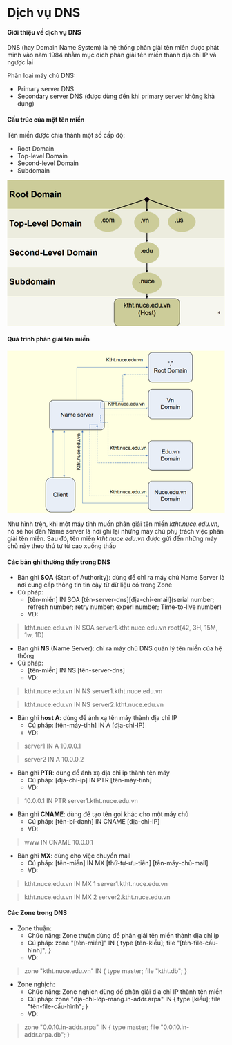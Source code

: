 # Dịch vụ DNS

#### Giới thiệu về dịch vụ DNS

DNS (hay Domain Name System) là hệ thống phân giải tên miền được phát minh vào năm 1984 nhằm mục đích phân giải tên miền thành địa chỉ IP và ngược lại

Phân loại máy chủ DNS:
- Primary server DNS
- Secondary server DNS (được dùng đến khi primary server không khả dụng)

#### Cấu trúc của một tên miền

Tên miền được chia thành một số cấp độ:
- Root Domain
- Top-level Domain
- Second-level Domain
- Subdomain

![](../images/cau_truc_ten_mien.png)

#### Quá trình phân giải tên miền

![](../images/qtrinh_phan_giai_ten_mien.png)

Như hình trên, khi một máy tính muốn phân giải tên miền *ktht.nuce.edu.vn*, nó sẽ hỏi đến Name server là nơi ghi lại những máy chủ phụ trách việc phân giải tên miền. Sau đó, tên miền *ktht.nuce.edu.vn* được gửi đến những máy chủ này theo thứ tự từ cao xuống thấp


#### Các bản ghi thường thấy trong DNS

- Bản ghi **SOA** (Start of Authority): dùng để chỉ ra máy chủ Name Server là nơi cung cấp thông tin tin cậy từ dữ liệu có trong Zone
- Cú pháp: 
   - [tên-miền] IN SOA [tên-server-dns][địa-chỉ-email](serial number; refresh number; retry number; experi number; Time-to-live number)
   - VD: 
> ktht.nuce.edu.vn IN SOA server1.ktht.nuce.edu.vn root(42, 3H, 15M, 1w, 1D)

- Bản ghi **NS** (Name Server): chỉ ra máy chủ DNS quản lý tên miền của hệ thống
- Cú pháp: 
   - [tên-miền] IN NS [tên-server-dns]
   - VD:
> ktht.nuce.edu.vn IN NS server1.ktht.nuce.edu.vn

> ktht.nuce.edu.vn IN NS server2.ktht.nuce.edu.vn

- Bản ghi **host A**: dùng để ánh xạ tên máy thành địa chỉ IP
   - Cú pháp: [tên-máy-tính] IN A [địa-chỉ-IP]
   - VD:
> server1 IN A 10.0.0.1

> server2 IN A 10.0.0.2

- Bản ghi **PTR**: dùng để ánh xạ địa chỉ ip thành tên máy
   - Cú pháp: [địa-chỉ-ip] IN PTR [tên-máy-tính]
   - VD: 
> 10.0.0.1 IN PTR server1.ktht.nuce.edu.vn

- Bản ghi **CNAME**: dùng để tạo tên gọi khác cho một máy chủ
   - Cú pháp: [tên-bí-danh] IN CNAME [địa-chỉ-IP]
   - VD:
> www IN CNAME 10.0.0.1

- Bản ghi **MX**: dùng cho việc chuyển mail
   - Cú pháp: [tên-miền] IN MX [thứ-tự-ưu-tiên] [tên-máy-chủ-mail]
   - VD:
> ktht.nuce.edu.vn IN MX 1 server1.ktht.nuce.edu.vn

> ktht.nuce.edu.vn IN MX 2 server2.ktht.nuce.edu.vn

#### Các Zone trong DNS

- Zone thuận:
   - Chức năng: Zone thuận dùng để phân giải tên miền thành địa chỉ ip
   - Cú pháp: zone "[tên-miền]" IN {
       type [tên-kiểu];
file "[tên-file-cấu-hình]";
   }
   - VD:

> zone "ktht.nuce.edu.vn" IN {
    type master;
    file "ktht.db";
> }

- Zone nghịch:
   - Chức năng: Zone nghịch dùng để phân giải địa chỉ IP thành tên miền
   - Cú pháp: zone "địa-chỉ-lớp-mạng.in-addr.arpa" IN {
       type [kiểu];
file "tên-file-cấu-hình";
   }
   - VD: 

> zone "0.0.10.in-addr.arpa" IN {
    type master;
    file "0.0.10.in-addr.arpa.db";
}